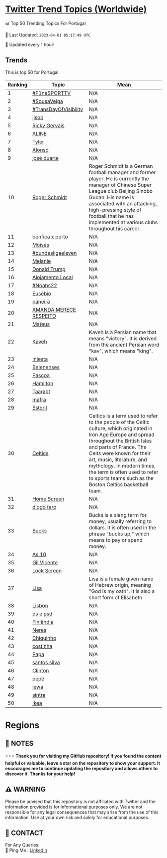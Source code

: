 [Twitter Trend Topics (Worldwide)](https://github.com/ErcinDedeoglu/Twitter-Trend-Topics)
==========


📊 Top 50 Trending Topics For Portugal

📆 Last Updated: `2023-04-01 05:17:49 UTC`

🔧 Updated every 1 hour!


## Trends

This is top 50 for Portugal

| Ranking | Topic | Mean |
| ------- | ------------ | ------------ |
| 1 | [#F1naSPORTTV](http://twitter.com/search?q=%23F1naSPORTTV) | N/A |
| 2 | [#SousaVeiga](http://twitter.com/search?q=%23SousaVeiga) | N/A |
| 3 | [#TransDayOfVisibility](http://twitter.com/search?q=%23TransDayOfVisibility) | N/A |
| 4 | [jisoo](http://twitter.com/search?q=jisoo) | N/A |
| 5 | [Ricky Gervais](http://twitter.com/search?q=Ricky+Gervais) | N/A |
| 6 | [ALINE](http://twitter.com/search?q=ALINE) | N/A |
| 7 | [Tyler](http://twitter.com/search?q=Tyler) | N/A |
| 8 | [Alonso](http://twitter.com/search?q=Alonso) | N/A |
| 9 | [josé duarte](http://twitter.com/search?q=jos%c3%a9+duarte) | N/A |
| 10 | [Roger Schmidt](http://twitter.com/search?q=Roger+Schmidt) | Roger Schmidt is a German football manager and former player. He is currently the manager of Chinese Super League club Beijing Sinobo Guoan. His name is associated with an attacking, high-pressing style of football that he has implemented at various clubs throughout his career. |
| 11 | [benfica x porto](http://twitter.com/search?q=benfica+x+porto) | N/A |
| 12 | [Moisés](http://twitter.com/search?q=Mois%c3%a9s) | N/A |
| 13 | [#bundesligaeleven](http://twitter.com/search?q=%23bundesligaeleven) | N/A |
| 14 | [Melanie](http://twitter.com/search?q=Melanie) | N/A |
| 15 | [Donald Trump](http://twitter.com/search?q=Donald+Trump) | N/A |
| 16 | [Alojamento Local](http://twitter.com/search?q=Alojamento+Local) | N/A |
| 17 | [#Noahs22](http://twitter.com/search?q=%23Noahs22) | N/A |
| 18 | [Eusébio](http://twitter.com/search?q=Eus%c3%a9bio) | N/A |
| 19 | [paneira](http://twitter.com/search?q=paneira) | N/A |
| 20 | [AMANDA MERECE RESPEITO](http://twitter.com/search?q=AMANDA+MERECE+RESPEITO) | N/A |
| 21 | [Mateus](http://twitter.com/search?q=Mateus) | N/A |
| 22 | [Kaveh](http://twitter.com/search?q=Kaveh) | Kaveh is a Persian name that means "victory". It is derived from the ancient Persian word "kav", which means "king". |
| 23 | [Iniesta](http://twitter.com/search?q=Iniesta) | N/A |
| 24 | [Belenenses](http://twitter.com/search?q=Belenenses) | N/A |
| 25 | [Páscoa](http://twitter.com/search?q=P%c3%a1scoa) | N/A |
| 26 | [Hamilton](http://twitter.com/search?q=Hamilton) | N/A |
| 27 | [Taarabt](http://twitter.com/search?q=Taarabt) | N/A |
| 28 | [mafra](http://twitter.com/search?q=mafra) | N/A |
| 29 | [Estoril](http://twitter.com/search?q=Estoril) | N/A |
| 30 | [Celtics](http://twitter.com/search?q=Celtics) | Celtics is a term used to refer to the people of the Celtic culture, which originated in Iron Age Europe and spread throughout the British Isles and parts of France. The Celts were known for their art, music, literature, and mythology. In modern times, the term is often used to refer to sports teams such as the Boston Celtics basketball team. |
| 31 | [Home Screen](http://twitter.com/search?q=Home+Screen) | N/A |
| 32 | [diogo faro](http://twitter.com/search?q=diogo+faro) | N/A |
| 33 | [Bucks](http://twitter.com/search?q=Bucks) | Bucks is a slang term for money, usually referring to dollars. It is often used in the phrase "bucks up," which means to pay or spend money. |
| 34 | [As 10](http://twitter.com/search?q=As+10) | N/A |
| 35 | [Gil Vicente](http://twitter.com/search?q=Gil+Vicente) | N/A |
| 36 | [Lock Screen](http://twitter.com/search?q=Lock+Screen) | N/A |
| 37 | [Lisa](http://twitter.com/search?q=Lisa) | Lisa is a female given name of Hebrew origin, meaning "God is my oath". It is also a short form of Elisabeth. |
| 38 | [Lisbon](http://twitter.com/search?q=Lisbon) | N/A |
| 39 | [ps e psd](http://twitter.com/search?q=ps+e+psd) | N/A |
| 40 | [Finlândia](http://twitter.com/search?q=Finl%c3%a2ndia) | N/A |
| 41 | [Neres](http://twitter.com/search?q=Neres) | N/A |
| 42 | [Chiquinho](http://twitter.com/search?q=Chiquinho) | N/A |
| 43 | [costinha](http://twitter.com/search?q=costinha) | N/A |
| 44 | [Papa](http://twitter.com/search?q=Papa) | N/A |
| 45 | [santos silva](http://twitter.com/search?q=santos+silva) | N/A |
| 46 | [Clinton](http://twitter.com/search?q=Clinton) | N/A |
| 47 | [pepê](http://twitter.com/search?q=pep%c3%aa) | N/A |
| 48 | [lewa](http://twitter.com/search?q=lewa) | N/A |
| 49 | [sintra](http://twitter.com/search?q=sintra) | N/A |
| 50 | [Ikea](http://twitter.com/search?q=Ikea) | N/A |



# Regions




## 📝 NOTES

⭐⭐⭐ **Thank you for visiting my GitHub repository! If you found the content helpful or valuable, leave a star on the repository to show your support. It encourages me to continue updating the repository and allows others to discover it. Thanks for your help!**


## ⚠️ WARNING

Please be advised that this repository is not affiliated with Twitter and the information provided is for informational purposes only. We are not responsible for any legal consequences that may arise from the use of this information. Use at your own risk and solely for educational purposes.


## 📨 CONTACT

 For Any Queries:  
            🏓 Ping Me : [LinkedIn](https://www.linkedin.com/in/ercindedeoglu/)
